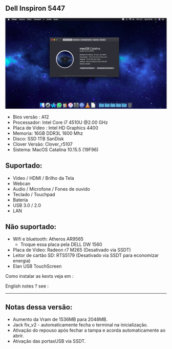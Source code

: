 ## Dell Inspiron 5447

![Screenshot](https://github.com/marcello0201/Dell-5447-Hackintosh-Catalina-10.15.5/blob/master/Bios%20setings/MacOS.png)

- Bios versão :  A12
- Processador: Intel Core i7 4510U @2.00 GHz
- Placa de Video : Intel HD  Graphics 4400
- Memoria: 16GB DDR3L 1600 Mhz
- Disco: SSD 1TB SanDisk
- Clover Versão: Clover_r5107 
- Sistema:  MacOS Catalina 10.15.5 (19F96)

## Suportado:

- Video / HDMI / Brilho da Tela
- Webcan
- Audio / Microfone / Fones de ouvido
- Teclado / Touchpad 
- Bateria
- USB 3.0 / 2.0
- LAN

## Não suportado:

- Wifi e bluetooth: Atheros AR9565
    - Troque essa placa pela  DELL DW 1560
- Placa de Video: Radeon r7 M265 (Desativado via SSDT) 
- Leitor de cartão SD: RTS5179 (Desativado  via SSDT para economizar energia) 
- Elan USB TouchScreen

Como instalar as kexts veja em : 

English notes ? see : 

-------------------
## Notas dessa versão:
- Aumento da Vram  de 1536MB para 2048MB.
- Jack fix_v2 - automaticamente fecha o terminal na inicialização.
- Ativação do repouso após fechar a tampa e acorda automaticamente ao abrir.
- Ativação das portasUSB via SSDT.
